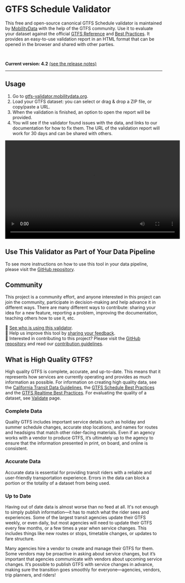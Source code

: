 # GTFS Schedule Validator

This free and open-source canonical GTFS Schedule validator is maintained by [MobilityData](https://mobilitydata.org) with the help of the GTFS community. Use it to evaluate your dataset against the official [GTFS Reference](reference.md) and [Best Practices](best-practices.md). It provides an easy-to-use validation report in an HTML format that can be opened in the browser and shared with other parties.

<!-- <img class="center" src="../../assets/validator_animation.gif" width="150"> -->
<br>

**Current version: 4.2** [(see the release notes)](https://github.com/MobilityData/gtfs-validator/releases/latest)

<hr>

## Usage

<div class="usage">
    <div class="usage-list">
        <ol>
            <li>Go to <a href="https://gtfs-validator.mobilitydata.org/">gtfs-validator.mobilitydata.org</a>. </li>
            <li>Load your GTFS dataset: you can select or drag & drop a ZIP file, or copy/paste a URL.</li>
            <li>When the validation is finished, an option to open the report will be provided.</li>
            <li>You will see if the validator found issues with the data, and links to our documentation for how to fix them. The URL of the validation report will work for 30 days and can be shared with others.</li>
        </ol>
    </div>
    <div class="usage-video">
        <video class="center" width="560" height="315" controls>
            <source src="../../assets/validator_demo_large.mp4" type="video/mp4">
        </video>
    </div>
</div>

## Use This Validator as Part of Your Data Pipeline

To see more instructions on how to use this tool in your data pipeline, please visit the [GitHub repository](https://github.com/MobilityData/gtfs-validator).

## Community

This project is a community effort, and anyone interested in this project can join the community, participate in decision-making and help advance it in different ways. There are many different ways to contribute: sharing your idea for a new feature, reporting a problem, improving the documentation, teaching others how to use it, etc.

👀  [See who is using this validator](https://github.com/MobilityData/gtfs-validator/wiki/Organizations-using-this-GTFS-Validator).  
💬  Help us improve this tool by [sharing your feedback](https://forms.gle/bWrXGDCUqrGfRYCs8).  
🤝  Interested in contributing to this project? Please visit the [GitHub repository](https://github.com/MobilityData/gtfs-validator) and read our [contribution guidelines](https://github.com/MobilityData/gtfs-validator/blob/master/docs/CONTRIBUTING.md).

## What is High Quality GTFS?

High quality GTFS is complete, accurate, and up-to-date. This means that it represents how services are currently operating and provides as much information as possible.
For information on creating high quality data, see the [California Transit Data Guidelines](https://dot.ca.gov/cal-itp/california-transit-data-guidelines), the [GTFS Schedule Best Practices](https://gtfs.org/schedule/best-practices/) and the [GTFS Realtime Best Practices](https://gtfs.org/realtime/best-practices/).
For evaluating the quality of a dataset, see [Validate](https://gtfs.org/schedule/validate/) page.

### Complete Data

Quality GTFS includes important service details such as holiday and summer schedule changes, accurate stop locations, and names for routes and headsigns that match other rider-facing materials. Even if an agency works with a vendor to produce GTFS, it’s ultimately up to the agency to ensure that the information presented in print, on board, and online is consistent.

### Accurate Data

Accurate data is essential for providing transit riders with a reliable and user-friendly transportation experience. Errors in the data can block a portion or the totality of a dataset from being used. 

### Up to Date

Having out of date data is almost worse than no feed at all. It's not enough to simply publish information—it has to match what the rider sees and experiences. Some of the largest transit agencies update their GTFS weekly, or even daily, but most agencies will need to update their GTFS every few months, or a few times a year when service changes. This includes things like new routes or stops, timetable changes, or updates to fare structure.
 
Many agencies hire a vendor to create and manage their GTFS for them. Some vendors may be proactive in asking about service changes, but it’s important that agencies communicate with vendors about upcoming service changes. It’s possible to publish GTFS with service changes in advance, making sure the transition goes smoothly for everyone—agencies, vendors, trip planners, and riders!
